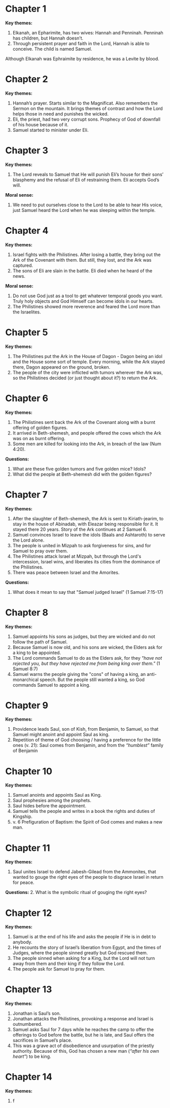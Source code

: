 # Chapter 1
**Key themes:**
1. Elkanah, an Epharimite, has two wives: Hannah and Penninah. Penninah has children, but Hannah doesn’t.
2. Through persistent prayer and faith in the Lord, Hannah is able to conceive. The child is named Samuel.

Although Elkanah was Ephraimite by residence, he was a Levite by blood.
# Chapter 2
**Key themes:**
1. Hannah’s prayer. Starts similar to the Magnificat. Also remembers the Sermon on the mountain. It brings themes of contrast and how the Lord helps those in need and punishes the wicked.
2. Eli, the priest, had two very corrupt sons. Prophecy of God of downfall of his house because of it.
3. Samuel started to minister under Eli.
# Chapter 3
**Key themes:**
1. The Lord reveals to Samuel that He will punish Eli’s house for their sons’ blasphemy and the refusal of Eli of restraining them. Eli accepts God’s will.

**Moral sense:**
1. We need to put ourselves close to the Lord to be able to hear His voice, just Samuel heard the Lord when he was sleeping within the temple.
# Chapter 4
**Key themes:**
1. Israel fights with the Philistines. After losing a battle, they bring out the Ark of the Covenant with them. But still, they lost, and the Ark was captured.
2. The sons of Eli are slain in the battle. Eli died when he heard of the news.

**Moral sense:**
1. Do not use God just as a tool to get whatever temporal goods you want. Truly holy objects and God Himself can become idols in our hearts.
2. The Philistines showed more reverence and feared the Lord more than the Israelites.
# Chapter 5
**Key themes:**
1. The Philistines put the Ark in the House of Dagon - Dagon being an idol and the House some sort of temple. Every morning, while the Ark stayed there, Dagon appeared on the ground, broken.
2. The people of the city were inflicted with tumors wherever the Ark was, so the Philistines decided (or just thought about it?) to return the Ark.
# Chapter 6
**Key themes:**
1. The Philistines sent back the Ark of the Covenant along with a burnt offering of golden figures.
2. It arrived in Beth-shemesh, and people offered the cows which the Ark was on as burnt offering.
3. Some men are killed for looking into the Ark, in breach of the law (Num 4:20).

**Questions:**
1. What are these five golden tumors and five golden mice? Idols?
2. What did the people at Beth-shemesh did with the golden figures?
# Chapter 7
**Key themes:**
1. After the slaughter of Beth-shemesh, the Ark is sent to Kiriath-jearim, to stay in the house of Abinadab, with Eleazar being responsible for it. It stayed there 20 years. Story of the Ark continues at 2 Samuel 6.
2. Samuel convinces Israel to leave the idols (Baals and Ashtaroth) to serve the Lord alone.
3. The people is united in Mizpah to ask forgiveness for sins, and for Samuel to pray over them.
4. The Philistines attack Israel at Mizpah, but through the Lord's intercession, Israel wins, and liberates its cities from the dominance of the Philistines.
5. There was peace between Israel and the Amorites.

**Questions:**
1. What does it mean to say that "Samuel judged Israel" (1 Samuel 7:15-17)
# Chapter 8
**Key themes:**
1. Samuel appoints his sons as judges, but they are wicked and do not follow the path of Samuel.
2. Because Samuel is now old, and his sons are wicked, the Elders ask for a king to be appointed.
3. The Lord commands Samuel to do as the Elders ask, for they *"have not rejected you, but they have rejected me from being king over them."* (1 Samuel 8:7)
4. Samuel warns the people giving the "cons" of having a king, an anti-monarchical speech. But the people still wanted a king, so God commands Samuel to appoint a king.
# Chapter 9
**Key themes:**
1. Providence leads Saul, son of Kish, from Benjamin, to Samuel, so that Samuel might anoint and appoint Saul as king.
2. Repetition of theme of God choosing / having a preference for the little ones (v. 21): Saul comes from Benjamin, and from the *“humblest”* family of Benjamin
# Chapter 10
**Key themes:**
1. Samuel anoints and appoints Saul as King.
2. Saul prophesies among the prophets.
3. Saul hides before the appointment.
4. Samuel tells the people and writes in a book the rights and duties of Kingship.
5. v. 6 Prefiguration of Baptism: the Spirit of God comes and makes a new man.
# Chapter 11
**Key themes:**
1. Saul unites Israel to defend Jabesh-Gilead from the Ammonites, that wanted to gouge the right eyes of the people to disgrace Israel in return for peace. 

**Questions:**
2. What is the symbolic ritual of gouging the right eyes?
# Chapter 12
**Key themes:**
1. Samuel is at the end of his life and asks the people if He is in debt to anybody.
2. He recounts the story of Israel’s liberation from Egypt, and the times of Judges, where the people sinned greatly but God rescued them.
3. The people sinned when asking for a King, but the Lord will not turn away from them and their king if they follow the Lord.
4. The people ask for Samuel to pray for them.
# Chapter 13
**Key themes:**
1. Jonathan is Saul’s son.
2. Jonathan attacks the Philistines, provoking a response and Israel is outnumbered.
3. Samuel asks Saul for 7 days while he reaches the camp to offer the offerings to God before the battle, but he is late, and Saul offers the sacrifices in Samuel’s place.
4. This was a grave act of disobedience and usurpation of the priestly authority. Because of this, God has chosen a new man (*“after his own heart”*) to be king.
# Chapter 14
**Key themes:**
1. f